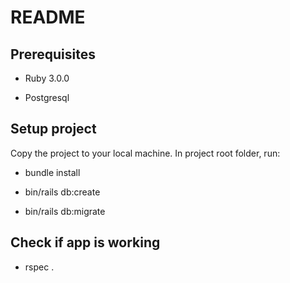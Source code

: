 # README

## Prerequisites

* Ruby 3.0.0

* Postgresql

## Setup project

Copy the project to your local machine. In project root folder, run:

* bundle install

* bin/rails db:create

* bin/rails db:migrate

## Check if app is working

* rspec .
